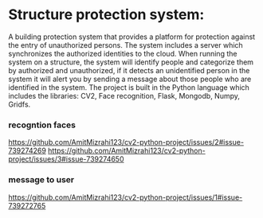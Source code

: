 # Structure protection system:

A building protection system that provides a platform for protection against the entry of unauthorized persons.
The system includes a server which synchronizes the authorized identities to the cloud.
When running the system on a structure, the system will identify people and categorize them by authorized and unauthorized, if it detects an unidentified person in the system it will alert you by sending a message about those people who are identified in the system.
The project is built in the Python language which includes the libraries:
CV2, Face recognition, Flask, Mongodb, Numpy, Gridfs.

### recogntion faces
https://github.com/AmitMizrahi123/cv2-python-project/issues/2#issue-739274269
https://github.com/AmitMizrahi123/cv2-python-project/issues/3#issue-739274650

### message to user
https://github.com/AmitMizrahi123/cv2-python-project/issues/1#issue-739272765
